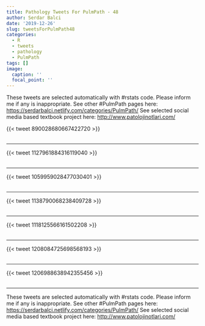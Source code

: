 ```yaml
---
title: Pathology Tweets For PulmPath - 48
author: Serdar Balci
date: '2019-12-26'
slug: tweetsForPulmPath48
categories:
  - R
  - tweets
  - pathology
  - PulmPath
tags: []
image:
  caption: ''
  focal_point: ''
---
```



These tweets are selected automatically with #rstats code. Please inform me if any is inappropriate.
See other #PulmPath pages here: https://serdarbalci.netlify.com/categories/PulmPath/ 
See selected social media based textbook project here: http://www.patolojinotlari.com/

{{< tweet 890028680667422720 >}}
<br>
<br>
<hr>
{{< tweet 1127961884316119040 >}}
<br>
<br>
<hr>
{{< tweet 1059959028477030401 >}}
<br>
<br>
<hr>
{{< tweet 1138790068238409728 >}}
<br>
<br>
<hr>
{{< tweet 1118125566161502208 >}}
<br>
<br>
<hr>
{{< tweet 1208084725698568193 >}}
<br>
<br>
<hr>
{{< tweet 1206988638942355456 >}}
<br>
<br>
<hr>


These tweets are selected automatically with #rstats code. Please inform me if any is inappropriate.
See other #PulmPath pages here: https://serdarbalci.netlify.com/categories/PulmPath/ 
See selected social media based textbook project here: http://www.patolojinotlari.com/
